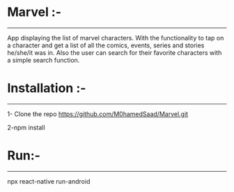 # Marvel :-
------------
App displaying the list of marvel characters.
With the functionality to tap on a character and get a list of all the comics, events, series and stories he/she/it was in. 
Also the user can search for their favorite characters with a simple search function.

# Installation :-
-----------------
1- Clone the repo
https://github.com/M0hamedSaad/Marvel.git

2-npm install

# Run:-
--------
npx react-native run-android
